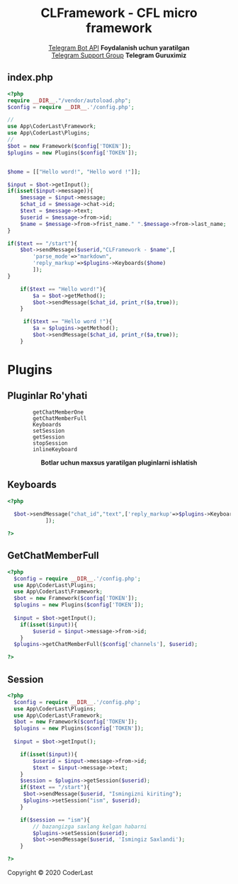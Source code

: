 <h1 align="center">CLFramework - CFL micro framework</h1>

<div align="center">

<a href="https://core.telegram.org/bots/api">Telegram Bot API</a> <b>Foydalanish uchun yaratilgan</b> 
<br>
<a href="https://telegram.me/Clframework">Telegram Support Group</a> <b>Telegram Guruximiz</b> 
</div>



## index.php

```php
<?php
require __DIR__."/vendor/autoload.php";
$config = require __DIR__.'/config.php';

//
use App\CoderLast\Framework;
use App\CoderLast\Plugins;
//
$bot = new Framework($config['TOKEN']);
$plugins = new Plugins($config['TOKEN']);


$home = [["Hello word!", "Hello word !"]];

$input = $bot->getInput();
if(isset($input->message)){
	$message = $input->message;
	$chat_id = $message->chat->id;
	$text = $message->text;
	$userid	= $message->from->id;
	$name = $message->from->frist_name." ".$message->from->last_name;
}

if($text == "/start"){
	$bot->sendMessage($userid,"CLFramework - $name",[
		'parse_mode'=>"markdown",
		'reply_markup'=>$plugins->Keyboards($home)
		]);
}

    if($text == "Hello word!"){
        $a = $bot->getMethod();
        $bot->sendMessage($chat_id, print_r($a,true));
    }

     if($text == "Hello word !"){
        $a = $plugins->getMethod();
        $bot->sendMessage($chat_id, print_r($a,true));
    }
```

# Plugins
## Pluginlar Ro'yhati

            getChatMemberOne
            getChatMemberFull
            Keyboards
            setSession
            getSession
            stopSession
            inlineKeyboard
 
<div align="center"><b>Botlar uchun maxsus yaratilgan pluginlarni ishlatish</b></div>

## Keyboards
```php
<?php
  
  $bot->sendMessage("chat_id","text",['reply_markup'=>$plugins->Keyboards($keyboard)
            ]);

?>
```

## GetChatMemberFull
```php
<?php
  $config = require __DIR__.'/config.php';
  use App\CoderLast\Plugins;
  use App\CoderLast\Framework;
  $bot = new Framework($config['TOKEN']);
  $plugins = new Plugins($config['TOKEN']);
   
  $input = $bot->getInput();
    if(isset($input)){
        $userid = $input->message->from->id;
    }
  $plugins->getChatMemberFull($config['channels'], $userid);

?>
```

## Session
```php
<?php
  $config = require __DIR__.'/config.php';
  use App\CoderLast\Plugins;
  use App\CoderLast\Framework;
  $bot = new Framework($config['TOKEN']);
  $plugins = new Plugins($config['TOKEN']);
   
  $input = $bot->getInput();

    if(isset($input)){
        $userid = $input->message->from->id;
        $text = $input->message->text;
    }
    $session = $plugins->getSession($userid);
    if($text == "/start"){
     $bot->sendMessage($userid, "Ismingizni kiriting");
     $plugins->setSession("ism", $userid);
    }

    if($session == "ism"){
        // bazangizga saxlang kelgan habarni
        $plugins->setSession($userid);
        $bot->sendMessage($userid, 'Ismingiz Saxlandi');
    }

?>
```

Copyright © 2020 CoderLast
